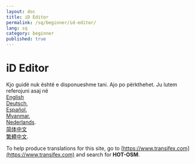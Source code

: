 ```yaml
---
layout: doc
title: iD Editor
permalink: /sq/beginner/id-editor/
lang: sq
category: beginner
published: true
---
```


iD Editor
=============================  

Kjo guidë nuk është e disponueshme tani. Ajo po përkthehet. Ju lutem referojuni asaj në  
[English](/en/beginner/id-editor/)    <!--
[Bahasa Indonesia](/bi/beginner/id-editor/),  
[Catalan](/ca/beginner/id-editor/)
[Czech](/cs/beginner/id-editor/),   -->  
[Deutsch](/de/beginner/id-editor/),  
[Español](/es/beginner/id-editor/),  <!--
[فارسی](/fa/beginner/id-editor/),  
[Français](/fr/beginner/id-editor/),  
[Hrvatski](/hr/beginner/id-editor/),  
[日本語](/ja/beginner/id-editor/),  -->  
[Myanmar](/my/beginner/id-editor/),  <!--
[Norsk](/nb/beginner/id-editor/),  -->  
[Nederlands](/nl_NL/beginner/id-editor/).  <!--
[Português](/pt/beginner/id-editor/),  
[Русский](/ru/beginner/id-editor/),  
[Kiswahili](/sw/beginner/id-editor/), 
[Shqip](/sq/beginner/id-editor/),  
[Українська](/uk/beginner/id-editor/), -->  
[简体中文](/zh_CN/beginner/id-editor/)  
[繁體中文](/zh_TW/beginner/id-editor/).  

To help produce translations for this site, go to [https://www.transifex.com](https://www.transifex.com) and search for **HOT-OSM**.
